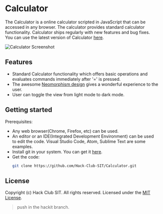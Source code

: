 # Calculator
The Calculator is a online calculator scripted in JavaScript that can be accessed in any browser.
The calculator provides standard calculator functionality.
Calculator ships regularly with new features and bug fixes. You can use the latest version of Calculator [here](https://calculateit.netlify.app).

  ![Calculator Screenshot](https://github.com/ishanbagchi/calculator/blob/master/images/calculator-light.PNG)
## Features
- Standard Calculator functionality which offers basic operations and evaluates commands immediately after '=' is pressed.
- The awesome [Neomorphism design](https://medium.com/@s.jagoori/design-trends-neumorphism-59a9ba9d9284) gives a wonderful experience to the user.
- User can toggle the view from light mode to dark mode.
## Getting started
Prerequisites:
- Any web browser(Chrome, Firefox, etc) can be used.
- An editor or an IDE(Integrated Development Environment) can be used to edit the code. Visual Studio Code, Atom, Sublime Text are some examples.
- Install git in your system. You can get it [here](https://git-scm.com/downloads).
- Get the code:
    ```bash
    git clone https://github.com/Hack-Club-SIT/Calculator.git
    ```
    
## License
Copyright (c) Hack Club SIT. All rights reserved.
Licensed under the [MIT License](./LICENSE).

> push in the hackit branch.
